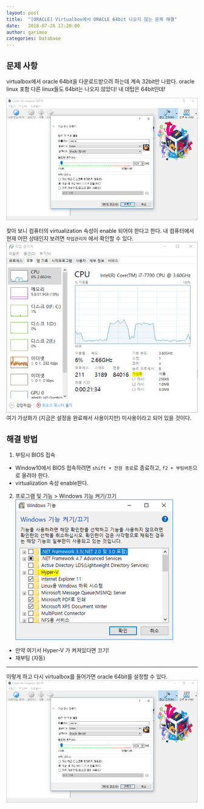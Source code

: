 ```yaml
---
layout: post
title:  "[ORACLE] Virtualbox에서 ORACLE 64bit 나오지 않는 문제 해결"
date:   2018-07-26 17:20:00
author: garimoo
categories: Database
---
```


## 문제 사항

virtualbox에서 oracle 64bit을 다운로드받으려 하는데 계속 32bit만 나왔다.
oracle linux 포함 다른 linux들도 64bit는 나오지 않았다!
내 데탑은 64bit인데!

![Image](/assets/20180726/1.png)

찾아 보니 컴퓨터의 virtualization 속성이 enable 되어야 한다고 한다.
내 컴퓨터에서 현재 어떤 상태인지 보려면 `작업관리자` 에서 확인할 수 있다.
![Image](/assets/20180726/3.png)
여기 가상화가 (지금은 설정을 완료해서 사용이지만) 미사용이라고 되어 있을 것이다.

## 해결 방법
1. 부팅시 BIOS 접속
- Window10에서 BIOS 접속하려면 `shift + 전원 종료`로 종료하고, `f2 + 부팅버튼`으로 올려야 한다.
- virtualization 속성 enable한다.

2. 프로그램 및 기능 > Windows 기능 켜기/끄기
![Image](/assets/20180726/4.png)
- 만약 여기서 Hyper-V 가 켜져있다면 끄기!
- 재부팅 (자동)

------------

이렇게 하고 다시 virtualbox를 들어가면 oracle 64bit를 설정할 수 있다.
![Image](/assets/20180726/2.png)
